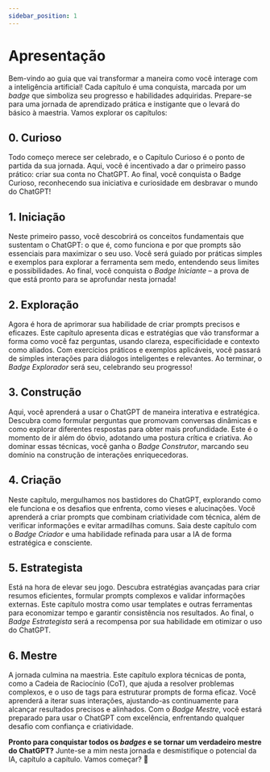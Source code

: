 ```yaml
---
sidebar_position: 1
---
```

# Apresentação
Bem-vindo ao guia que vai transformar a maneira como você interage com a inteligência artificial! Cada capítulo é uma conquista, marcada por um *badge* que simboliza seu progresso e habilidades adquiridas. Prepare-se para uma jornada de aprendizado prática e instigante que o levará do básico à maestria. Vamos explorar os capítulos:

## **0. Curioso**
Todo começo merece ser celebrado, e o Capítulo Curioso é o ponto de partida da sua jornada. Aqui, você é incentivado a dar o primeiro passo prático: criar sua conta no ChatGPT. Ao final, você conquista o Badge Curioso, reconhecendo sua iniciativa e curiosidade em desbravar o mundo do ChatGPT!

## **1. Iniciação**  
Neste primeiro passo, você descobrirá os conceitos fundamentais que sustentam o ChatGPT: o que é, como funciona e por que prompts são essenciais para maximizar o seu uso. Você será guiado por práticas simples e exemplos para explorar a ferramenta sem medo, entendendo seus limites e possibilidades. Ao final, você conquista o *Badge Iniciante* – a prova de que está pronto para se aprofundar nesta jornada!


## **2. Exploração**  
Agora é hora de aprimorar sua habilidade de criar prompts precisos e eficazes. Este capítulo apresenta dicas e estratégias que vão transformar a forma como você faz perguntas, usando clareza, especificidade e contexto como aliados. Com exercícios práticos e exemplos aplicáveis, você passará de simples interações para diálogos inteligentes e relevantes. Ao terminar, o *Badge Explorador* será seu, celebrando seu progresso!


## **3. Construção**  
Aqui, você aprenderá a usar o ChatGPT de maneira interativa e estratégica. Descubra como formular perguntas que promovam conversas dinâmicas e como explorar diferentes respostas para obter mais profundidade. Este é o momento de ir além do óbvio, adotando uma postura crítica e criativa. Ao dominar essas técnicas, você ganha o *Badge Construtor*, marcando seu domínio na construção de interações enriquecedoras.

## **4. Criação**  
Neste capítulo, mergulhamos nos bastidores do ChatGPT, explorando como ele funciona e os desafios que enfrenta, como vieses e alucinações. Você aprenderá a criar prompts que combinam criatividade com técnica, além de verificar informações e evitar armadilhas comuns. Saia deste capítulo com o *Badge Criador* e uma habilidade refinada para usar a IA de forma estratégica e consciente.


## **5. Estrategista**  
Está na hora de elevar seu jogo. Descubra estratégias avançadas para criar resumos eficientes, formular prompts complexos e validar informações externas. Este capítulo mostra como usar templates e outras ferramentas para economizar tempo e garantir consistência nos resultados. Ao final, o *Badge Estrategista* será a recompensa por sua habilidade em otimizar o uso do ChatGPT.


## **6. Mestre**  
A jornada culmina na maestria. Este capítulo explora técnicas de ponta, como a Cadeia de Raciocínio (CoT), que ajuda a resolver problemas complexos, e o uso de tags para estruturar prompts de forma eficaz. Você aprenderá a iterar suas interações, ajustando-as continuamente para alcançar resultados precisos e alinhados. Com o *Badge Mestre*, você estará preparado para usar o ChatGPT com excelência, enfrentando qualquer desafio com confiança e criatividade.

**Pronto para conquistar todos os *badges* e se tornar um verdadeiro mestre do ChatGPT?** Junte-se a mim nesta jornada e desmistifique o potencial da IA, capítulo a capítulo. Vamos começar? 🚀


